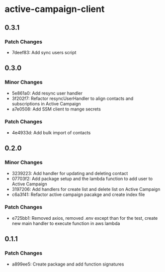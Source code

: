 # active-campaign-client

## 0.3.1

### Patch Changes

- 7deef83: Add sync users script

## 0.3.0

### Minor Changes

- 5e861a0: Add resync user handler
- 3f202f7: Refactor resyncUserHandler to align contacts and subscriptions in Active Campaign
- a7e0508: Add SSM client to mange secrets

### Patch Changes

- 4e4933d: Add bulk import of contacts

## 0.2.0

### Minor Changes

- 3239223: Add handler for updating and deleting contact
- 07703f2: Add package setup and the lambda function to add user to Active Campaign
- 3197206: Add handlers for create list and delete list on Active Campaign
- c6a3f41: Refactor active campaign pacakge and create index file

### Patch Changes

- e725bb1: Removed axios, removed .env except than for the test, create new main handler to execute function in aws lambda

## 0.1.1

### Patch Changes

- a899ee5: Create package and add function signatures

